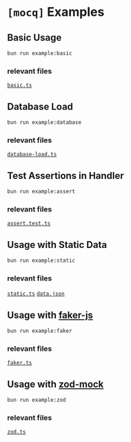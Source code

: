 # `[mocq]` Examples

## Basic Usage

```bash
bun run example:basic
```

### relevant files
[`basic.ts`](https://github.com/nxzq/mocq/blob/main/examples/basic.ts)

## Database Load

```bash
bun run example:database
```

### relevant files
[`database-load.ts`](https://github.com/nxzq/mocq/blob/main/examples/database-load.ts)

## Test Assertions in Handler

```bash
bun run example:assert
```

### relevant files
[`assert.test.ts`](https://github.com/nxzq/mocq/blob/main/examples/assert.test.ts)

## Usage with Static Data

```bash
bun run example:static
```

### relevant files
[`static.ts`](https://github.com/nxzq/mocq/blob/main/examples/database-load.ts)
[`data.json`](https://github.com/nxzq/mocq/blob/main/examples/data.json)

## Usage with [faker-js](https://fakerjs.dev/)

```bash
bun run example:faker
```

### relevant files
[`faker.ts`](https://github.com/nxzq/mocq/blob/main/examples/faker.ts)

## Usage with [zod-mock](https://github.com/anatine/zod-plugins/tree/main/packages/zod-mock)

```bash
bun run example:zod
```

### relevant files
[`zod.ts`](https://github.com/nxzq/mocq/blob/main/examples/zod.ts)
